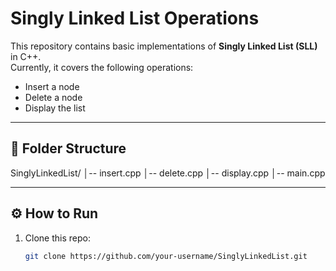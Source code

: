 # Singly Linked List Operations  

This repository contains basic implementations of **Singly Linked List (SLL)** in C++.  
Currently, it covers the following operations:  

- Insert a node  
- Delete a node  
- Display the list  

---

## 📂 Folder Structure
SinglyLinkedList/
│-- insert.cpp
│-- delete.cpp
│-- display.cpp
│-- main.cpp

---

## ⚙️ How to Run
1. Clone this repo:
   ```bash
   git clone https://github.com/your-username/SinglyLinkedList.git

